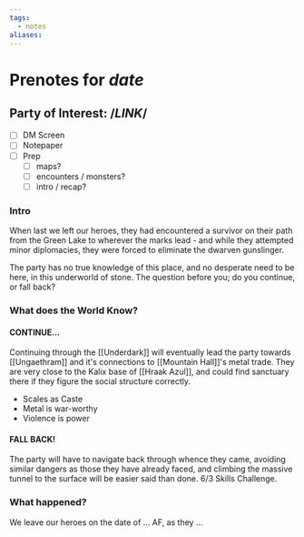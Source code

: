 ```yaml
---
tags:
  - notes
aliases:
---
```


# Prenotes for *date*
## Party of Interest: /*LINK*/
- [ ] DM Screen
- [ ] Notepaper
- [ ] Prep
	- [ ] maps?
	- [ ] encounters / monsters?
	- [ ] intro / recap?

### Intro

When last we left our heroes, they had encountered a survivor on their path from the Green Lake to wherever the marks lead - and while they attempted minor diplomacies, they were forced to eliminate the dwarven gunslinger.

The party has no true knowledge of this place, and no desperate need to be here, in this underworld of stone. The question before you; do you continue, or fall back? 

### What does the World Know?

#### CONTINUE...
Continuing through the [[Underdark]] will eventually lead the party towards [[Ungaethram]] and it's connections to [[Mountain Hall]]'s metal trade. They are very close to the Kalix base of [[Hraak Azul]], and could find sanctuary there if they figure the social structure correctly.
- Scales as Caste
- Metal is war-worthy
- Violence is power

#### FALL BACK!
The party will have to navigate back through whence they came, avoiding similar dangers as those they have already faced, and climbing the massive tunnel to the surface will be easier said than done. 6/3 Skills Challenge.

### What happened?


We leave our heroes on the date of ... AF, as they ...